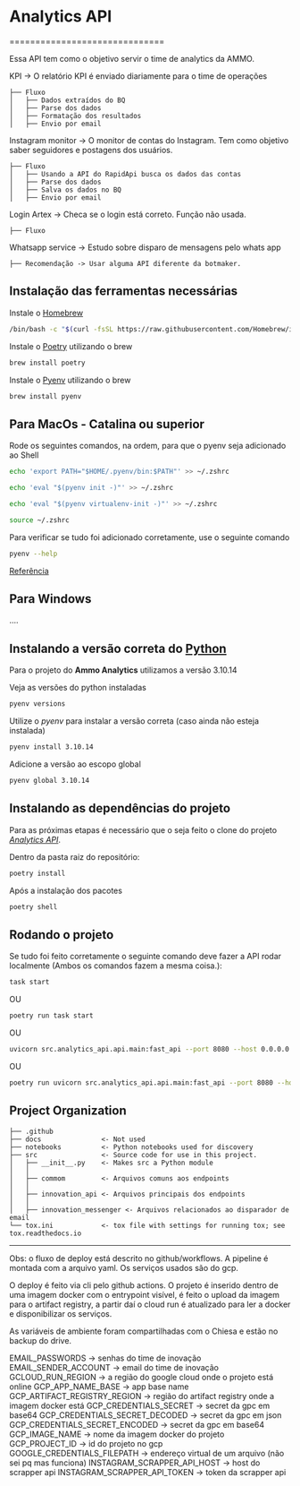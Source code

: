 # Analytics API

==============================

Essa API tem como o objetivo servir o time de analytics da AMMO.

KPI -> O relatório KPI é enviado diariamente para o time de operações

    ├── Fluxo 
    │   ├── Dados extraídos do BQ 
    │   ├── Parse dos dados
    │   ├── Formatação dos resultados 
    │   ├── Envio por email


Instagram monitor -> O monitor de contas do Instagram. Tem como objetivo saber seguidores e postagens dos usuários.

    ├── Fluxo 
    │   ├── Usando a API do RapidApi busca os dados das contas 
    │   ├── Parse dos dados
    │   ├── Salva os dados no BQ
    │   ├── Envio por email


Login Artex -> Checa se o login está correto. Função não usada.

    ├── Fluxo 

Whatsapp service -> Estudo sobre disparo de mensagens pelo whats app
    
    ├── Recomendação -> Usar alguma API diferente da botmaker.


## Instalação das ferramentas necessárias

Instale o [Homebrew](https://brew.sh/)

```bash
/bin/bash -c "$(curl -fsSL https://raw.githubusercontent.com/Homebrew/install/HEAD/install.sh)"
```

Instale o [Poetry](https://python-poetry.org/) utilizando o brew

```bash
brew install poetry
```

Instale o [Pyenv](https://github.com/pyenv/pyenv) utilizando o brew

```bash
brew install pyenv
```

## Para MacOs - Catalina ou superior

Rode os seguintes comandos, na ordem, para que o pyenv seja adicionado ao Shell

```bash
echo 'export PATH="$HOME/.pyenv/bin:$PATH"' >> ~/.zshrc
```

```bash
echo 'eval "$(pyenv init -)"' >> ~/.zshrc
```

```bash
echo 'eval "$(pyenv virtualenv-init -)"' >> ~/.zshrc
```

```bash
source ~/.zshrc
```

Para verificar se tudo foi adicionado corretamente, use o seguinte comando

```bash
pyenv --help
```

[Referência](https://medium.com/@miqui.ferrer/the-ultimate-guide-to-managing-python-virtual-environments-in-macos-c8cb49bf0a3c)

## Para Windows

....

## Instalando a versão correta do [Python](https://www.python.org/)

Para o projeto do **Ammo Analytics** utilizamos a versão 3.10.14

Veja as versões do python instaladas
```bash
pyenv versions
```

Utilize o *pyenv* para instalar a versão correta (caso ainda não esteja instalada)

```bash
pyenv install 3.10.14
```

Adicione a versão ao escopo global

```bash
pyenv global 3.10.14
```

## Instalando as dependências do projeto

Para as próximas etapas é necessário que o seja feito o clone do projeto [*Analytics API*](https://github.com/Ammo-BI/analytics-api/tree/main).

Dentro da pasta raiz do repositório:

```bash
poetry install
```

Após a instalação dos pacotes

```bash
poetry shell
```

## Rodando o projeto

Se tudo foi feito corretamente o seguinte comando deve fazer a API rodar localmente (Ambos os comandos fazem a mesma coisa.):

```bash
task start
```

OU

```bash
poetry run task start
```

OU

```bash
uvicorn src.analytics_api.api.main:fast_api --port 8080 --host 0.0.0.0 --reload
```
OU

```bash
poetry run uvicorn src.analytics_api.api.main:fast_api --port 8080 --host 0.0.0.0 --reload
```

Project Organization
------------

    ├── .github
    ├── docs               <- Not used
    ├── notebooks          <- Python notebooks used for discovery
    ├── src                <- Source code for use in this project.
    │   ├── __init__.py    <- Makes src a Python module
    │   │
    │   ├── commom         <- Arquivos comuns aos endpoints
    │   │
    │   ├── innovation_api <- Arquivos principais dos endpoints
    │   │
    │   ├── innovation_messenger <- Arquivos relacionados ao disparador de email
    └── tox.ini            <- tox file with settings for running tox; see tox.readthedocs.io


--------

Obs: o fluxo de deploy está descrito no github/workflows. A pipeline é montada com a arquivo yaml. Os serviços usados são do gcp.

O deploy é feito via cli pelo github actions. O projeto é inserido dentro de uma imagem docker com o entrypoint visível, é feito o upload da imagem para o artifact registry, a partir daí o cloud run é atualizado para ler a docker e disponibilizar os serviços.

As variáveis de ambiente foram compartilhadas com o Chiesa e estão no backup do drive.

EMAIL_PASSWORDS -> senhas do time de inovação
EMAIL_SENDER_ACCOUNT -> email do time de inovação
GCLOUD_RUN_REGION -> a região do google cloud onde o projeto está online
GCP_APP_NAME_BASE -> app base name
GCP_ARTIFACT_REGISTRY_REGION -> região do artifact registry onde a imagem docker está
GCP_CREDENTIALS_SECRET -> secret da gpc em base64
GCP_CREDENTIALS_SECRET_DECODED -> secret da gpc em json
GCP_CREDENTIALS_SECRET_ENCODED -> secret da gpc em base64
GCP_IMAGE_NAME -> nome da imagem docker do projeto
GCP_PROJECT_ID -> id do projeto no gcp
GOOGLE_CREDENTIALS_FILEPATH -> endereço virtual de um arquivo (não sei pq mas funciona)
INSTAGRAM_SCRAPPER_API_HOST -> host do scrapper api
INSTAGRAM_SCRAPPER_API_TOKEN -> token da scrapper api
